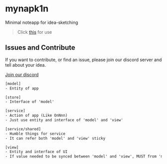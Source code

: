 # mynapk1n

Minimal noteapp for idea-sketching

> Click [this][deployed] for use

## Issues and Contribute

If you want to contribute, or find an issue, please
join our discord server and tell about your idea.

[Join our discord][discord]

```txt
[model]
- Entity of app

[store]
- Interface of 'model'

[service]
- Action of app (Like OnNnn)
- Just use entity and interface of 'model' and 'view'

[service/shared]
- Humble things for service
- It can refer both 'model' and 'view' sticky

[view]
- Entity and interface of UI
- If value needed to be synced between 'model' and 'view', MUST from 'model' to 'view'
```

[deployed]: https://mynapk1n.vercel.app
[discord]: https://discord.gg/hut3JP45Qf
